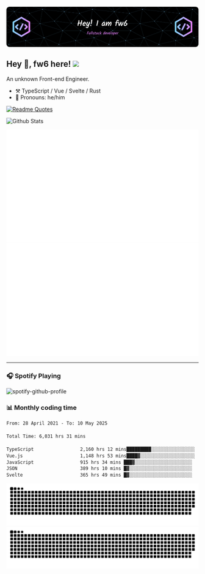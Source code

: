 ![Header](github-header-image.png)

## Hey 👋, fw6 here! <img src="https://github.githubassets.com/images/mona-whisper.gif" height="24" />


An unknown Front-end Engineer.

-   :hammer_and_pick: TypeScript / Vue / Svelte / Rust
-   :man: Pronouns: he/him


[![Readme Quotes](https://quotes-github-readme.vercel.app/api?type=horizontal&theme=algolia)](https://github.com/piyushsuthar/github-readme-quotes)



![Github Stats](https://github-readme-stats.vercel.app/api?username=fw6&bg_color=30,e96443,904e95&title_color=fff&text_color=fff)

![](https://raw.githubusercontent.com/fw6/github-stats-transparent/output/generated/overview.svg)
![](https://raw.githubusercontent.com/fw6/github-stats-transparent/output/generated/languages.svg)


---

### 🎧 Spotify Playing

<!-- ![spotify-github-profile](/img/default.svg) -->

![spotify-github-profile](https://spotify-github-profile.vercel.app/api/view.svg?uid=r6wn4hdvypv0lkzyrj0e0pjct&cover_image=true&theme=default&show_offline=true&background_color=9a10ad&interchange=true&bar_color_cover=true)



### :bar_chart: Monthly coding time 

<!--START_SECTION:waka-->

```txt
From: 28 April 2021 - To: 10 May 2025

Total Time: 6,031 hrs 31 mins

TypeScript                 2,160 hrs 12 mins█████████░░░░░░░░░░░░░░░░   35.82 %
Vue.js                     1,148 hrs 53 mins████▓░░░░░░░░░░░░░░░░░░░░   19.05 %
JavaScript                 915 hrs 34 mins ███▓░░░░░░░░░░░░░░░░░░░░░   15.18 %
JSON                       389 hrs 10 mins █▓░░░░░░░░░░░░░░░░░░░░░░░   06.45 %
Svelte                     365 hrs 49 mins █▓░░░░░░░░░░░░░░░░░░░░░░░   06.07 %
```

<!--END_SECTION:waka-->




![github contribution grid snake animation](https://raw.githubusercontent.com/platane/platane/output/github-contribution-grid-snake-dark.svg#gh-dark-mode-only)![github contribution grid snake animation](https://raw.githubusercontent.com/platane/platane/output/github-contribution-grid-snake.svg#gh-light-mode-only)
